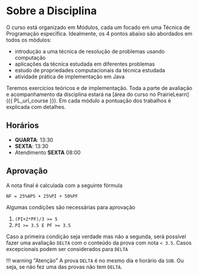 # Sobre a Disciplina

O curso está organizado em Módulos, cada um focado em uma Técnica de Programação específica. Idealmente, os 4 pontos abaixo são abordados em todos os módulos:

* introdução a uma técnica de resolução de problemas usando computação
* aplicações da técnica estudada em diferentes problemas
* estudo de propriedades computacionais da técnica estudada
* atividade prática de implementação em Java

Teremos exercícios teóricos e de implementação. Toda a parte de avaliação e acompanhamento da disciplina estará na [área do curso no PrairieLearn]({{ PL_url_course }}). Em cada módulo a pontuação dos trabalhos é explicada com detalhes.


## Horários

- **QUARTA**: 13:30
- **SEXTA**: 13:30
- Atendimento **SEXTA** 08:00

## Aprovação

A nota final é calculada com a seguinte fórmula

```
NF = 25%APS + 25%PI + 50%PF
```

Algumas condições são necessárias para aprovação

1. `(PI+2*PF)/3 >= 5` 
2. `PI >= 3.5 E PF >= 3.5`

Caso a primeira condição seja verdade mas não a segunda, será possível fazer uma avaliação `DELTA` com o conteúdo da prova com nota `< 3.5`. Casos excepcionais podem ser considerados para `DELTA`

!!! warning "Atenção"
    A prova `DELTA` é no mesmo dia e horário da `SUB`. Ou seja, se não fez uma das provas não tem `DELTA`.




